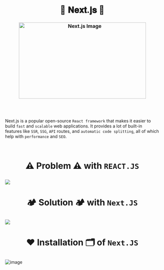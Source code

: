 
<h1  align="center" > 🍄 𝐍𝐞𝐱𝐭.𝐣𝐬  🥠</h1>

<h3  align="center" > 

<picture>
   <source srcset="https://github.com/user-attachments/assets/aff002ce-c230-4819-93ea-476969273fbd" media="(prefers-color-scheme: dark)">
   <source srcset="https://github.com/user-attachments/assets/e1793d18-dc45-4fc5-8315-679cee976d80" media="(prefers-color-scheme: light)">
   <img src="https://github.com/user-attachments/assets/e1793d18-dc45-4fc5-8315-679cee976d80" width="415px" height="250px" alt="Next.js Image">
</picture>

</h3>

</br>
</br>

Next.js is a popular open-source `React framework` that makes it easier to build `fast` and `scalable` web applications. It provides a lot of built-in features like `SSR`, `SSG`, `API` routes, and `automatic code splitting`, all of which help with `performance` and `SEO`.

</hr>

</br>

<h1  align="center" > 

⚠️ Problem ⚠️ with `REACT.JS`
</h1>

<img src="https://github.com/user-attachments/assets/b6f2847c-7630-40b3-b589-fbb7edc0b85a"/>

</br>

<h1  align="center" > 

🏕️ Solution 🏕️ with `Next.JS`

</h1>

<img src="https://github.com/user-attachments/assets/95f302d8-5896-4901-9849-046935ece799"/>

</br>

<h1  align="center" > 

❤️ Installation 🗂️ of `Next.JS`

</h1>

![image](https://github.com/user-attachments/assets/2e53d067-8ae1-4596-8f47-05c484defe01)

</h3>

</br>